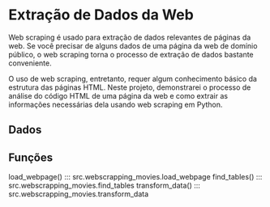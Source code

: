 # Extração de Dados da Web

Web scraping é usado para extração de dados relevantes de páginas da web. Se você precisar de alguns dados de uma página da web de domínio público, o web scraping torna o processo de extração de dados bastante conveniente. 

O uso de web scraping, entretanto, requer algum conhecimento básico da estrutura das páginas HTML. Neste projeto, demonstrarei o processo de análise do código HTML de uma página da web e como extrair as informações necessárias dela usando web scraping em Python.

## Dados


## Funções

load_webpage()
::: src.webscrapping_movies.load_webpage
find_tables()
::: src.webscrapping_movies.find_tables
transform_data()
::: src.webscrapping_movies.transform_data




